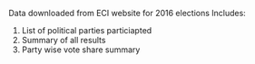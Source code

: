 Data downloaded from ECI website for 2016 elections
Includes:
  1. List of political parties particiapted
  2. Summary of all results
  3. Party wise vote share summary

